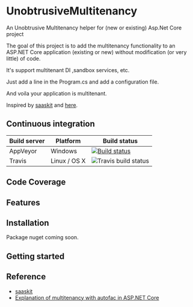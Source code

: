 # UnobtrusiveMultitenancy
An Unobtrusive Multitenancy helper for (new or existing) Asp.Net Core project


The goal of this project is to add the multitenancy functionality to an ASP.NET Core application (existing or new) without modification (or very little) of code.

It's support multitenant DI ,sandbox services, etc.

Just add a line in the Program.cs and add a configuration file.

And voila your application is multitenant.

Inspired by [saaskit](https://github.com/saaskit/saaskit) and [here](https://stackoverflow.com/questions/38940241/autofac-multitenant-in-an-aspnet-core-application-does-not-seem-to-resolve-tenant).


## Continuous integration

| Build server                | Platform     | Build status                                                                                                                                                        |
|-----------------------------|--------------|---------------------------------------------------------------------------------------------------------------------------------------------------------------------|
| AppVeyor                    | Windows      | [![Build status](https://ci.appveyor.com/api/projects/status/u4fjn6pf3d17fokg?svg=true)](https://ci.appveyor.com/project/Courio-Dev/unobtrusivemultitenancy)                 | 
| Travis                      | Linux / OS X | ![Travis build status]("")                                           |

## Code Coverage

## Features

## Installation

Package nuget coming soon.

## Getting started





## Reference

- [saaskit](https://github.com/saaskit/saaskit) 
- [Explanation of  multitenancy with autofac in ASP.NET Core](https://stackoverflow.com/questions/38940241/autofac-multitenant-in-an-aspnet-core-application-does-not-seem-to-resolve-tenan/38960122#38960122)